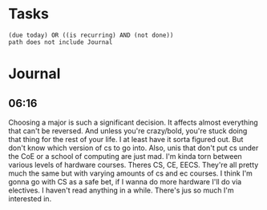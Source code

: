 # Tasks
```tasks
(due today) OR ((is recurring) AND (not done))
path does not include Journal
```
# Journal
## 06:16
Choosing a major is such a significant decision. It affects almost everything that can't be reversed. And unless you're crazy/bold, you're stuck doing that thing for the rest of your life. I at least have it sorta figured out. But don't know which version of cs to go into. Also, unis that don't put cs under the CoE or a school of computing are just mad. I'm kinda torn between various levels of hardware courses. Theres CS, CE, EECS. They're all pretty much the same but with varying amounts of cs and ec courses. I think I'm gonna go with CS as a safe bet, if I wanna do more hardware I'll do via electives. I haven't read anything in a while. There's jus so much I'm interested in.
